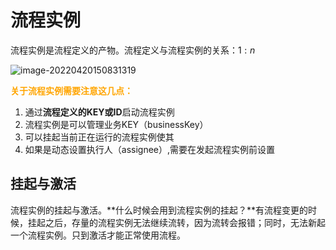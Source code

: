 # 流程实例

流程实例是流程定义的产物。流程定义与流程实例的关系：$1:n$

![image-20220420150831319](https://tva1.sinaimg.cn/large/008vxvgGly1h74vbanx00j31l80oagom.jpg)

<b style="color:orange">关于流程实例需要注意这几点：</b>

1. 通过**流程定义的KEY或ID**启动流程实例
2. 流程实例是可以管理业务KEY（businessKey）
3. 可以挂起当前正在运行的流程实例使其
4. 如果是动态设置执行人（assignee）,需要在发起流程实例前设置

## 挂起与激活

流程实例的挂起与激活。**什么时候会用到流程实例的挂起？**有流程变更的时候，挂起之后，存量的流程实例无法继续流转，因为流转会报错；同时，无法新起一个流程实例。只到激活才能正常使用流程。



